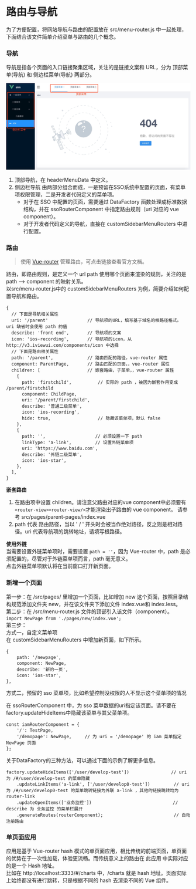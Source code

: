 # 路由与导航

为了方便配置，将网站导航与路由的配置放在 src/menu-router.js 中一起处理，下面结合该文件简单介绍菜单与路由的几个概念。

### 导航
导航是指各个页面的入口链接聚集区域，关注的是链接文案和 URL，分为 顶部菜单(导航) 和 侧边栏菜单(导航) 两部分。

![](image/1595915697306.jpg)

1. 顶部导航，在 headerMenuData 中定义。  
2. 侧边栏导航 由两部分组合而成，一是预留在SSO系统中配置的页面，有菜单项权限管理，二是开发者代码定义的菜单项。
    - 对于在 SSO 中配置的页面，需要通过 DataFactory 函数处理成标准数据结构，并在 ssoRouterComponent 中指定路由规则（uri 对应的 vue component）。  
    - 对于开发者代码定义的导航，直接在 customSidebarMenuRouters 中进行配置。

### 路由
> 使用 [Vue-router](https://router.vuejs.org/zh/api/#routes) 管理路由，可点击链接查看官方文档。

路由，即路由规则，是定义一个 url path 使用哪个页面来渲染的规则，关注的是 path --> component 的映射关系。  
以src/menu-router.js中的 customSidebarMenuRouters 为例，简要介绍如何配置导航和路由。

```
{
  // 下面是导航相关属性
  uri: '/parent'               // 导航项的URL，填写基于域名的根路径格式。 uri 缺省时会使用 path 的值
  describe: 'front end',       // 导航项的文案
  icon: 'ios-recording',       // 导航项的icon，从http://v3.iviewui.com/components/icon 中选择
  // 下面是路由相关属性
  path: '/parent',             // 路由匹配的路径，vue-router 属性
  component: ParentPage,       // 路由匹配的页面，，vue-router 属性
  children: [                  // 嵌套路由，子菜单，，vue-router 属性
    {
      path: 'firstchild',          // 实际的 path ，被因为嵌套作用变成 /parent/firstchild
      component: ChildPage,
      uri: '/parent/firstchild',
      describe: '普通二级菜单',
      icon: 'ios-recording',
      hide: true,                  // 隐藏该菜单项，默认 false
    },
    {
      path: '',                   // 必须设置一下 path
      linkType: 'a-link',         // 设置外链菜单项
      uri: 'https://www.baidu.com',
      describe: '外链二级菜单',
      icon: 'ios-star',
    },
  ],
}
```

**嵌套路由**
1. 在路由项中设置 children。请注意父路由对应的vue component中必须要有`<router-view><router-view/>`才能渲染出子路由的 vue component。
    请参考 src/pages/parent-pages/index.vue
2. path 代表 路由路径，当以 ' / ' 开头时会被当作绝对路径，反之则是相对路径。uri 代表导航项的跳转地址，请填写根路径。

**使用外链**  
当需要设置外链菜单项时，需要设置 `path = ''`，因为 Vue-router 中，path 是必须配置的，尽管对于外链菜单项而言，path 毫无意义。   
点击外链菜单项默认将在当前窗口打开新页面。

### 新增一个页面
第一步：在 /src/pages/ 里增加一个页面，比如增加 new 这个页面，按照目录结构规范添加文件夹 new，并在该文件夹下添加文件 index.vue和 index.less。  
第二步：在 /src/menu-router.js 文件的顶部引入该文件（component）。  
`import NewPage from './pages/new/index.vue';`  
第三步：  
方式一，自定义菜单项  
在 customSidebarMenuRouters 中增加新页面，如下所示。
```
{
    path: '/newpage',
    component: NewPage,
    describe: '新的一页',
    icon: 'ios-star',
},
```
方式二，预留的 sso 菜单项，比如希望控制没权限的人不显示这个菜单项的情况

在 ssoRouterComponent 中，为 sso 菜单数据的uri指定该页面。请不要在factory.updateHideItems中隐藏该菜单与其父菜单项。  
```
const iamRouterComponent = {
    '/': TestPage,
    '/demopage': NewPage,     // 为 uri = '/demopage' 的 iam 菜单指定 NewPage 页面
};
```

关于DataFactory的三种方法，可以通过下面的示例了解更多信息。
```
factory.updateHideItems(['/user/develop-test'])                // uri 为 /#/user/develop-test 的菜单隐藏
    .updateLinkItems('a-link', ['/user/develop0-test'])         // uri 为 /#/user/develop0-test 的菜单跳转链接为外联 a-link ，其他的链接跳转均为 router-link
    .updateOpenItems(['业务监控'])                               // describe 为 业务监控 的菜单栏展开
    .generateRoutes(routerComponent);                           // 自动注册路由
```

### 单页面应用
应用是基于 Vue-router hash 模式的单页面应用，相比传统的前端页面，单页面的优势在于一次性加载，体验更流畅。而传统意义上的路由在 此应用 中实际对应的是一个 Hash 地址。  
比如在 http://localhost:3333/#/charts 中，/charts 就是 hash 地址。页面实际上始终都没有进行跳转，只是根据不同的 hash 去渲染不同的 Vue 组件。
